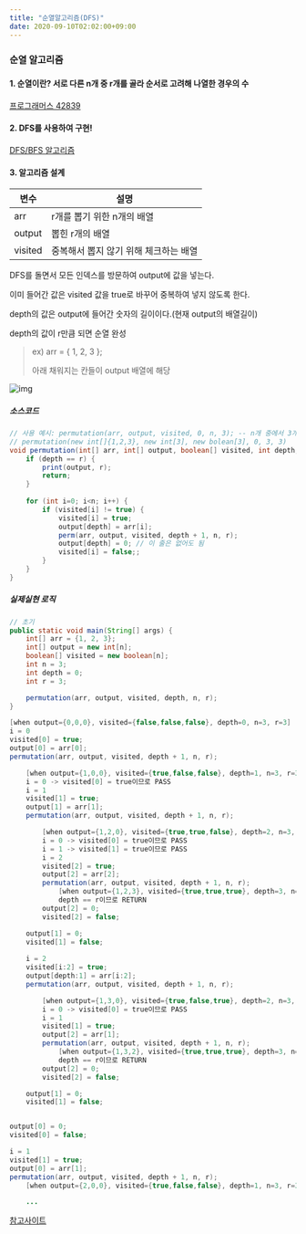 ```yaml
---
title: "순열알고리즘(DFS)"
date: 2020-09-10T02:02:00+09:00
---
```


### 순열 알고리즘

#### 1. 순열이란? 서로 다른 n개 중 r개를 골라 순서로 고려해 나열한 경우의 수

   [프로그래머스 42839](https://programmers.co.kr/learn/courses/30/lessons/42839)



#### 2. DFS를 사용하여 구현!

   [DFS/BFS 알고리즘](https://changwookyang.github.io/post/bfsdfs/)



#### 3. 알고리즘 설계

| 변수    | 설명                                  |
| ------- | ------------------------------------- |
| arr     | r개를 뽑기 위한 n개의 배열            |
| output  | 뽑힌 r개의 배열                       |
| visited | 중복해서 뽑지 않기 위해 체크하는 배열 |

DFS를 돌면서 모든 인덱스를 방문하여 output에 값을 넣는다.

이미 들어간 값은 visited 값을 true로 바꾸어 중복하여 넣지 않도록 한다.

depth의 값은 output에 들어간 숫자의 길이이다.(현재 output의 배열길이)

depth의 값이 r만큼 되면 순열 완성



>ex) arr = { 1, 2, 3 };
>
>아래 채워지는 칸들이 output 배열에 해당

![img](https://user-images.githubusercontent.com/66955409/92633997-9437d480-f30e-11ea-8b45-beac1cea2484.PNG)


##### 소스코드
```java
// 사용 예시: permutation(arr, output, visited, 0, n, 3); -- n개 중에서 3개 뽑아서 순열을 만든다!
// permutation(new int[]{1,2,3}, new int[3], new bolean[3], 0, 3, 3)
void permutation(int[] arr, int[] output, boolean[] visited, int depth, int n, int r) {
    if (depth == r) {
        print(output, r);
        return;
    }
 
    for (int i=0; i<n; i++) {
        if (visited[i] != true) {
            visited[i] = true;
            output[depth] = arr[i];
            perm(arr, output, visited, depth + 1, n, r);
            output[depth] = 0; // 이 줄은 없어도 됨
            visited[i] = false;;
        }
    }
}

```

##### 실제실현 로직
```java
// 초기
public static void main(String[] args) {
    int[] arr = {1, 2, 3};
    int[] output = new int[n];
    boolean[] visited = new boolean[n];
    int n = 3;
    int depth = 0;
    int r = 3;

    permutation(arr, output, visited, depth, n, r);
}

[when output={0,0,0}, visited={false,false,false}, depth=0, n=3, r=3]
i = 0
visited[0] = true;
output[0] = arr[0];
permutation(arr, output, visited, depth + 1, n, r);

	[when output={1,0,0}, visited={true,false,false}, depth=1, n=3, r=3]
	i = 0 -> visited[0] = true이므로 PASS
	i = 1
	visited[1] = true;
	output[1] = arr[1]; 
	permutation(arr, output, visited, depth + 1, n, r);

		[when output={1,2,0}, visited={true,true,false}, depth=2, n=3, r=3]
		i = 0 -> visited[0] = true이므로 PASS
		i = 1 -> visited[1] = true이므로 PASS
		i = 2
		visited[2] = true;
		output[2] = arr[2];
		permutation(arr, output, visited, depth + 1, n, r);
			[when output={1,2,3}, visited={true,true,true}, depth=3, n=3, r=3]
			depth == r이므로 RETURN
		output[2] = 0;
		visited[2] = false;

	output[1] = 0;
	visited[1] = false;
	
	i = 2
    visited[i:2] = true;
	output[depth:1] = arr[i:2];
	permutation(arr, output, visited, depth + 1, n, r);

		[when output={1,3,0}, visited={true,false,true}, depth=2, n=3, r=3]
		i = 0 -> visited[0] = true이므로 PASS
		i = 1
        visited[1] = true;
		output[2] = arr[1];
		permutation(arr, output, visited, depth + 1, n, r);
			[when output={1,3,2}, visited={true,true,true}, depth=3, n=3, r=3]
			depth == r이므로 RETURN
		output[2] = 0;
		visited[2] = false;

	output[1] = 0;
	visited[1] = false;


output[0] = 0;
visited[0] = false;

i = 1
visited[1] = true;
output[0] = arr[1];
permutation(arr, output, visited, depth + 1, n, r);
	[when output={2,0,0}, visited={true,false,false}, depth=1, n=3, r=3]

	...
```





[참고사이트](https://bcp0109.tistory.com/14)

